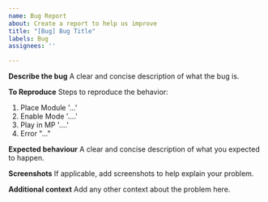 ```yaml
---
name: Bug Report
about: Create a report to help us improve
title: "[Bug] Bug Title"
labels: Bug
assignees: ''

---
```


**Describe the bug**
A clear and concise description of what the bug is.

**To Reproduce**
Steps to reproduce the behavior:
1. Place Module '...'
2. Enable Mode '....'
3. Play in MP '....'
4. Error "..."

**Expected behaviour**
A clear and concise description of what you expected to happen.

**Screenshots**
If applicable, add screenshots to help explain your problem.

**Additional context**
Add any other context about the problem here.
